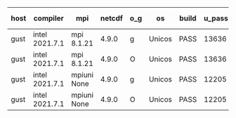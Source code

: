 

| host     | compiler                              | mpi                      | netcdf        | o_g        | os       | build       | u_pass          | u_fail          | s_pass            | s_fail            | e_pass             | e_fail             | nuopc_pass       | nuopc_fail       | artifacts link          |
|----------|---------------------------------------|--------------------------|---------------|------------|----------|-------------|-----------------|-----------------|-------------------|-------------------|--------------------|--------------------|------------------|------------------|-------------------------|
| gust | intel 2021.7.1 | mpi 8.1.21  | 4.9.0  | g | Unicos | PASS | 13636 | 282 | 16 | 33 | 77 | 3 | 4 | 48 | <a href="https://github.com/esmf-org/esmf-test-artifacts/tree/9287a112e3d4f8f5c888f7e9c107ba21721d7a3d/fix_reconcile/intel/2021.7.1/g/mpi/8.1.21" target="_blank">9287a11</a> | 
| gust | intel 2021.7.1 | mpi 8.1.21  | 4.9.0  | O | Unicos | PASS | 13636 | 282 | 16 | 33 | 77 | 3 | 4 | 48 | <a href="https://github.com/esmf-org/esmf-test-artifacts/tree/c62bcb68fbf481c4d82ab94db2dbd05c81054885/fix_reconcile/intel/2021.7.1/O/mpi/8.1.21" target="_blank">c62bcb6</a> | 
| gust | intel 2021.7.1 | mpiuni None  | 4.9.0  | g | Unicos | PASS | 12205 | 133 | 6 | 2 | 42 | 1 | None | None | <a href="https://github.com/esmf-org/esmf-test-artifacts/tree/13de64befa75fc7624e568397b55275a8e2cce8c/fix_reconcile/intel/2021.7.1/g/mpiuni/None" target="_blank">13de64b</a> | 
| gust | intel 2021.7.1 | mpiuni None  | 4.9.0  | O | Unicos | PASS | 12205 | 133 | 6 | 2 | 42 | 1 | None | None | <a href="https://github.com/esmf-org/esmf-test-artifacts/tree/8776cc46a8113f76919d434852b2e18d9564b6e4/fix_reconcile/intel/2021.7.1/O/mpiuni/None" target="_blank">8776cc4</a> | 
